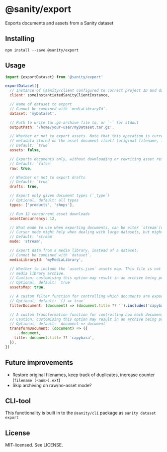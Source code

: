 # @sanity/export

Exports documents and assets from a Sanity dataset

## Installing

```
npm install --save @sanity/export
```

## Usage

```js
import {exportDataset} from '@sanity/export'

exportDataset({
  // Instance of @sanity/client configured to correct project ID and dataset
  client: someInstantiatedSanityClientInstance,

  // Name of dataset to export
  // Cannot be combined with `mediaLibraryId`.
  dataset: 'myDataset',

  // Path to write tar.gz-archive file to, or `-` for stdout
  outputPath: '/home/your-user/myDataset.tar.gz',

  // Whether or not to export assets. Note that this operation is currently slightly lossy;
  // metadata stored on the asset document itself (original filename, for instance) might be lost
  // Default: `true`
  assets: false,

  // Exports documents only, without downloading or rewriting asset references
  // Default: `false`
  raw: true,

  // Whether or not to export drafts
  // Default: `true`
  drafts: true,

  // Export only given document types (`_type`)
  // Optional, default: all types
  types: ['products', 'shops'],

  // Run 12 concurrent asset downloads
  assetConcurrency: 12,

  // What mode to use when exporting documents, can be eiter `stream`(default) or `cursor`.
  // Cursor mode might help when dealing with large datasets, but might yield inconsistent results if the dataset is mutated during export.
  // Default: 'stream'
  mode: 'stream',

  // Export data from a media library, instead of a dataset.
  // Cannot be combined with `dataset`.
  mediaLibraryId: 'myMediaLibrary',

  // Whether to include the `assets.json` assets map. This file is not necessary when creating a
  // media library archive.
  // Caution: customising this option may result in an archive being produced that is impossible to import.
  // Optional, default: `true`
  assetsMap: true,

  // A custom filter function for controlling which documents are exported.
  // Optional, default: `() => true`
  filterDocument: (document) => (document.title ?? '').includes('capybara'),

  // A custom transformation function for controlling how each document is exported.
  // Caution: customising this option may result in an archive being produced that is impossible to import.
  // Optional, default: `document => document`
  transformDocument: (document) => ({
    ...document,
    title: document.title ?? 'capybara',
  }),
})
```

## Future improvements

- Restore original filenames, keep track of duplicates, increase counter (`filename (<num>).ext`)
- Skip archiving on raw/no-asset mode?

## CLI-tool

This functionality is built in to the `@sanity/cli` package as `sanity dataset export`

## License

MIT-licensed. See LICENSE.
